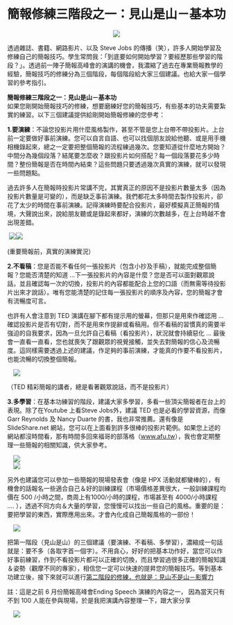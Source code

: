 # 簡報修練三階段之一：見山是山－基本功 

<div style="clear: both; text-align: center;"></div>
<div style="clear: both; text-align: center;"><a href="http://2.bp.blogspot.com/-v50xVNP_PKo/VhYFY7kZh-I/AAAAAAAAO2c/Qt4P3DXfndw/s1600/image_thumb_9.png" style="margin-left: 1em; margin-right: 1em;"><img border="0" src="http://2.bp.blogspot.com/-v50xVNP_PKo/VhYFY7kZh-I/AAAAAAAAO2c/Qt4P3DXfndw/s1600/image_thumb_9.png"/></a></div>
<p>透過雜誌、書籍、網路影片、以及 Steve Jobs 的傳播（笑），許多人開始學習及修練自己的簡報技巧。學生常問我：「到底要如何開始學習？要經歷那些學習的階段？」。透過前一陣子簡報高峰會的演講的機會，我濃縮了過去在專業簡報教學的經驗，簡報技巧的修練分為三個階段，每個階段給大家三個建議。也給大家一個學習的參考指引。</p>
<p><b>簡報修練三階段之一：見山是山－基本功</b><br/>如果您剛開始簡報技巧的修練，想要磨練好您的簡報技巧，有些基本的功夫需要紮實的練習。以下三個建議提供給剛開始簡報修練的您參考：</p>
<p> <a name="more"></a></p>
<p><b>1.要演練</b>：不論您投影片用什麼風格製作，甚至不管是您上台帶不帶投影片。上台前一定要做好事前演練。您可以自言自語、也可以找個朋友說給他聽、或是用手機相機錄起來，總之一定要把整個簡報的流程練過幾次。您要知道從什麼地方開始？中間分為幾個段落？結尾要怎麼收？跟投影片如何搭配？每一個段落要花多少時間？整份簡報是否在時間內結束？這些問題只要透過幾次真實的演練，就可以發現一些問題點。</p>
<p>過去許多人在簡報時投影片常講不完，其實真正的原因不是投影片數量太多（因為投影片數量是可變的），而是缺乏事前演練。我們都花太多時間去製作投影片，卻花了太少的時間在事前演練。記得演練時要配合投影片，最好模擬真正簡報的情境，大聲說出來，說給朋友聽或是錄起來都好，演練的次數越多，在上台時越不會出現差錯。</p>
<p> <img border="0" src="http://3.bp.blogspot.com/-ExGgioN7rSo/VhYFWW4j9wI/AAAAAAAAO1o/5Mx0J3Bh3zc/s1600/image_thumb.png"/><img border="0" src="http://1.bp.blogspot.com/-ZbAO3XMRgpo/VhYFWYW2gSI/AAAAAAAAO1s/ZzQ0KU9HPCQ/s1600/image_thumb_3.png"/></p>
<p>(重要簡報前，真實的演練實況）</p>
<p><b>2.不看稿</b>：您是否能不看任何一張投影片（包含小抄及手稿），就能完成整個簡報？您能否清楚的知道 …下一張投影片的內容是什麼？您是否可以面對觀眾說話，並且確認每一次的切換，投影片的內容都能配合上您的口語（而無需等待投影片出來才說話）。唯有您能清楚的記住每一張投影片的順序及內容，您的簡報才會有流暢度可言。</p>
<p>也許有人會注意到 TED 演講在腳下都有提示用的螢幕，但那只是用來作確認用 … 確認投影片是否有切對，而不是用來作提辭或看稿用。但不看稿的習慣真的需要半強迫的自我要求，因為一旦允許自己看稿（看投影片），狀況就會持續惡化 … 最後會一直看一直看，您也就喪失了跟觀眾的視覺接觸，並失去對簡報的信心及流暢度。這同樣需要透過上述的建議，作足夠的事前演練，才能真的作要不看投影片，也能流暢的切換整個簡報。</p>
<p><a href="http://3.bp.blogspot.com/-4X7iEvk6qVE/VhYFWunZq7I/AAAAAAAAO1w/Y5YKcVg1H6w/s1600/image_thumb_4.png" style="margin-left: 1em; margin-right: 1em; text-align: center;"><img border="0" src="http://3.bp.blogspot.com/-4X7iEvk6qVE/VhYFWunZq7I/AAAAAAAAO1w/Y5YKcVg1H6w/s1600/image_thumb_4.png"/></a></p>
<p>（TED 精彩簡報的講者，總是看著觀眾說話，而不是投影片）</p>
<p><b> 3.多學習</b>：在基本功練習的階段，建議大家多學習，多看一些頂尖簡報者在台上的表現。除了在Youtube 上看Steve Jobs外，建議 TED 也是必看的學習資源，而像 Garr Reynolds 及 Nancy Duarte 的書，我也非常推薦。還有像是 SlideShare.net 網站，您可以在上面看到許多很棒的投影片範例。如果您上述的網站都沒時間看，那有時間多回來福哥的部落格（<a href="http://www.afu.tw/">www.afu.tw</a>），我也會定期整理一些簡報的相關知識，供大家參考。</p>
<p><a href="http://4.bp.blogspot.com/-qXfnDydCWYo/VhYFXksQMwI/AAAAAAAAO2E/HbCOL0UPjtw/s1600/image_thumb_5.png" style="margin-left: 1em; margin-right: 1em; text-align: center;"><img border="0" src="http://4.bp.blogspot.com/-qXfnDydCWYo/VhYFXksQMwI/AAAAAAAAO2E/HbCOL0UPjtw/s1600/image_thumb_5.png"/></a><br/><a href="http://1.bp.blogspot.com/-M6AVLD1EPiI/VhYFXl3xY5I/AAAAAAAAO2I/wgFcpC_e5jI/s1600/image_thumb_6.png" style="margin-left: 1em; margin-right: 1em; text-align: center;"><img border="0" src="http://1.bp.blogspot.com/-M6AVLD1EPiI/VhYFXl3xY5I/AAAAAAAAO2I/wgFcpC_e5jI/s1600/image_thumb_6.png"/></a></p>
<p>另外也建議您可以參加一些簡報的現場發表會（像是 HPX 活動就都蠻棒的），有機會的話報名一些適合自己＆好的訓練課程（市場價格差異很大，一般訓練課程均價在 500 /小時之間，商周上有1000/小時的課程，市場甚至有 4000/小時課程 …. ），透過不同方向＆大量的學習，您慢慢可以找出一些自己的風格。重要的是：要把學習的東西，實際應用出來。才會內化成自己簡報風格的一部份！</p>
<p><a href="http://3.bp.blogspot.com/-G_3HgyBPvl8/VhYFXUz74xI/AAAAAAAAO2A/-C6K_DrcIPU/s1600/image_thumb_7.png" style="margin-left: 1em; margin-right: 1em; text-align: center;"><img border="0" src="http://3.bp.blogspot.com/-G_3HgyBPvl8/VhYFXUz74xI/AAAAAAAAO2A/-C6K_DrcIPU/s1600/image_thumb_7.png"/></a></p>
<p>把第一階段（見山是山）的三個建議（要演練、不看稿、多學習），濃縮成一句話就是：要不多（各取字首一個字）。不用貪心，好好的把基本功作好，當您可以作好事前練習，作到不看投影片都可以正確的切換，而且學習過很多正確的簡報知識＆姿勢（觀摩不同的專家），相信您一定可以快速的提昇您的簡報技巧。等到基本功建立後，接下來就可以進行<a href="http://www.afu.tw/index.php?option=com_content&amp;view=article&amp;id=291:2013-09-17-14-58-45&amp;catid=14:2010-11-28-05-07-48&amp;Itemid=18">第二階段的修練，也就是：見山不是山－影響力</a></p>
<p>註：這是之前 6 月份簡報高峰會Ending Speech 演練的內容之一， 因為當天只有不到 100 人能在參與現場，於是我把演講內容整理一下，跟大家分享</p>
<p><a href="http://1.bp.blogspot.com/-551uMm-A-14/VhYFYZmBRHI/AAAAAAAAO2Y/RuHJJrA1yg4/s1600/image_thumb_8.png" style="margin-left: 1em; margin-right: 1em; text-align: center;"><img border="0" src="http://1.bp.blogspot.com/-551uMm-A-14/VhYFYZmBRHI/AAAAAAAAO2Y/RuHJJrA1yg4/s1600/image_thumb_8.png"/></a></p>